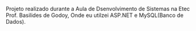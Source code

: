 Projeto realizado durante a Aula de Dsenvolvimento de Sistemas na Etec Prof. Basilides de Godoy, Onde eu utilzei ASP.NET e MySQL(Banco de Dados).
